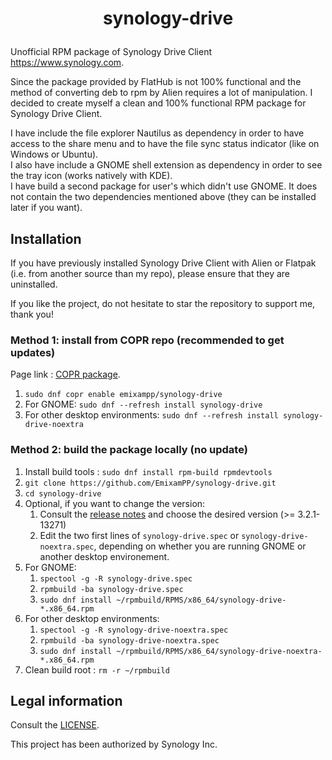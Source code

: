 # <p align=center>synology-drive</p>

Unofficial RPM package of Synology Drive Client <https://www.synology.com>.

Since the package provided by FlatHub is not 100% functional and the method of converting deb to rpm by Alien requires a lot of manipulation. I decided to create myself a clean and 100% functional RPM package for Synology Drive Client.

I have include the file explorer Nautilus as dependency in order to have access to the share menu and to have the file sync status indicator (like on Windows or Ubuntu).\
I also have include a GNOME shell extension as dependency in order to see the tray icon (works natively with KDE).\
I have build a second package for user's which didn't use GNOME. It does not contain the two dependencies mentioned above (they can be installed later if you want).



## Installation
If you have previously installed Synology Drive Client with Alien or Flatpak (i.e. from another source than my repo), please ensure that they are uninstalled.

If you like the project, do not hesitate to star the repository to support me, thank you!

### Method 1: install from COPR repo (recommended to get updates)
Page link : [COPR package](https://copr.fedorainfracloud.org/coprs/emixampp/synology-drive/).

1. `sudo dnf copr enable emixampp/synology-drive`
2. For GNOME: `sudo dnf --refresh install synology-drive`
3. For other desktop environments: `sudo dnf --refresh install synology-drive-noextra`

### Method 2: build the package locally (no update)
1. Install build tools : `sudo dnf install rpm-build rpmdevtools`
2. `git clone https://github.com/EmixamPP/synology-drive.git`
3. `cd synology-drive`
4. Optional, if you want to change the version:
   1. Consult the [release notes](https://www.synology.com/en-global/releaseNote/SynologyDriveClient) and choose the desired version (>= 3.2.1-13271)
   2. Edit the two first lines of `synology-drive.spec` or `synology-drive-noextra.spec`, depending on whether you are running GNOME or another desktop environement. 
5. For GNOME:
   1. `spectool -g -R synology-drive.spec`
   2. `rpmbuild -ba synology-drive.spec`
   3. `sudo dnf install ~/rpmbuild/RPMS/x86_64/synology-drive-*.x86_64.rpm`
6. For other desktop environments: 
   1. `spectool -g -R synology-drive-noextra.spec`
   2. `rpmbuild -ba synology-drive-noextra.spec`
   3. `sudo dnf install ~/rpmbuild/RPMS/x86_64/synology-drive-noextra-*.x86_64.rpm`
7. Clean build root : `rm -r ~/rpmbuild`

<!--- No more maintained
### Method 3: download a specific version from GitHub (no update)
1. Go to the [release page](https://github.com/EmixamPP/synology-drive/releases)
2. Download the RPM package of your choice depedning on: 
   1. The desired version (I recommend the most recent one)
   2. The prefix synology-drive for GNOME, or synology-drive-noextra for the other desktop environements
   3. The suffix corresponding to your Linux distribution (where X is a digit) (if your distro is not in the table, try a package for Fedora): 
      | Suffix     | Distro              |
      | ---        | ---                 |
      | elXXX      | Fedora eln          |
      | elX        | Centos-stream X     |
      | fcXX       | Fedora XX           |
      | mgaX       | Mageia X            |
      | suse.lpXXX | openSUSE Leap XX.X  |
      | suse.tw    | openSUSE Tumbleweed |
3. Execute `sudo dnf install synology-drive-*.x86_64.rpm`
-->

## Legal information
Consult the [LICENSE](https://github.com/EmixamPP/synology-drive/blob/main/LICENSE).

This project has been authorized by Synology Inc.
